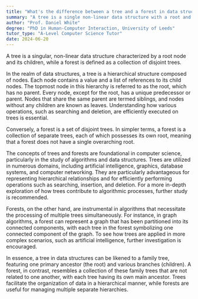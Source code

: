 ```yaml
---
title: "What's the difference between a tree and a forest in data structures?"
summary: "A tree is a single non-linear data structure with a root and children, while a forest is a collection of trees."
author: "Prof. Daniel White"
degree: "PhD in Human-Computer Interaction, University of Leeds"
tutor_type: "A-Level Computer Science Tutor"
date: 2024-06-20
---
```


A tree is a singular, non-linear data structure characterized by a root node and its children, while a forest is defined as a collection of disjoint trees.

In the realm of data structures, a tree is a hierarchical structure composed of nodes. Each node contains a value and a list of references to its child nodes. The topmost node in this hierarchy is referred to as the root, which has no parent. Every node, except for the root, has a unique predecessor or parent. Nodes that share the same parent are termed siblings, and nodes without any children are known as leaves. Understanding how various operations, such as searching and deletion, are efficiently executed on trees is essential.

Conversely, a forest is a set of disjoint trees. In simpler terms, a forest is a collection of separate trees, each of which possesses its own root, meaning that a forest does not have a single overarching root.

The concepts of trees and forests are foundational in computer science, particularly in the study of algorithms and data structures. Trees are utilized in numerous domains, including artificial intelligence, graphics, database systems, and computer networking. They are particularly advantageous for representing hierarchical relationships and for efficiently performing operations such as searching, insertion, and deletion. For a more in-depth exploration of how trees contribute to algorithmic processes, further study is recommended.

Forests, on the other hand, are instrumental in algorithms that necessitate the processing of multiple trees simultaneously. For instance, in graph algorithms, a forest can represent a graph that has been partitioned into its connected components, with each tree in the forest symbolizing one connected component of the graph. To see how trees are applied in more complex scenarios, such as artificial intelligence, further investigation is encouraged.

In essence, a tree in data structures can be likened to a family tree, featuring one primary ancestor (the root) and various branches (children). A forest, in contrast, resembles a collection of these family trees that are not related to one another, with each tree having its own main ancestor. Trees facilitate the organization of data in a hierarchical manner, while forests are useful for managing multiple separate hierarchies.
    